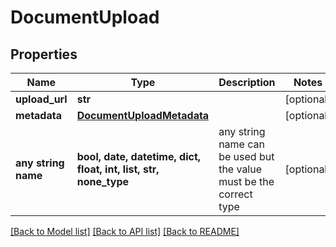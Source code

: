 # DocumentUpload


## Properties
Name | Type | Description | Notes
------------ | ------------- | ------------- | -------------
**upload_url** | **str** |  | [optional] 
**metadata** | [**DocumentUploadMetadata**](DocumentUploadMetadata.md) |  | [optional] 
**any string name** | **bool, date, datetime, dict, float, int, list, str, none_type** | any string name can be used but the value must be the correct type | [optional]

[[Back to Model list]](../README.md#documentation-for-models) [[Back to API list]](../README.md#documentation-for-api-endpoints) [[Back to README]](../README.md)



